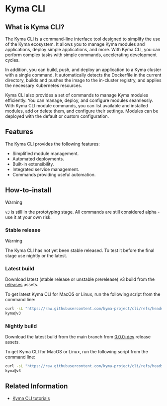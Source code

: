# Kyma CLI

## What is Kyma CLI?

The Kyma CLI is a command-line interface tool designed to simplify the use of the Kyma ecosystem. It allows you to manage Kyma modules and applications, deploy simple applications, and more. With Kyma CLI, you can perform complex tasks with simple commands, accelerating development cycles.

In addition, you can build, push, and deploy an application to a Kyma cluster with a single command. It automatically detects the Dockerfile in the current directory, builds and pushes the image to the in-cluster registry, and applies the necessary Kubernetes resources.

Kyma CLI also provides a set of commands to manage Kyma modules efficiently. You can manage, deploy, and configure modules seamlessly. With Kyma CLI module commands, you can list available and installed modules, add or delete them, and configure their settings. Modules can be deployed with the default or custom configuration. 
## Features
The Kyma CLI provides the following features:

- Simplified module management.
- Automated deployments.
- Built-in extensibility.
- Integrated service management.
- Commands providing useful automation.

## How-to-install

> [!WARNING]
> `v3` is still in the prototyping stage. All commands are still considered alpha - use it at your own risk.

### Stable release

> [!WARNING]
> The Kyma CLI has not yet been stable released. To test it before the final stage use nightly or the latest.

### Latest build

Download latest (stable release or unstable prerelease) v3 build from the [releases](https://github.com/kyma-project/cli/releases) assets.

To get latest Kyma CLI for MacOS or Linux, run the following script from the command line:

```sh
curl -sL "https://raw.githubusercontent.com/kyma-project/cli/refs/heads/main/hack/install_cli_latest.sh" | sh -
kyma@v3
```

### Nightly build

Download the latest build from the main branch from [0.0.0-dev](https://github.com/kyma-project/cli/releases/tag/0.0.0-dev) release assets.

To get Kyma CLI for MacOS or Linux, run the following script from the command line:

```sh
curl -sL "https://raw.githubusercontent.com/kyma-project/cli/refs/heads/main/hack/install_cli_nightly.sh" | sh -
kyma@v3
```

## Related Information

- [Kyma CLI tutorials](tutorials/README.md)